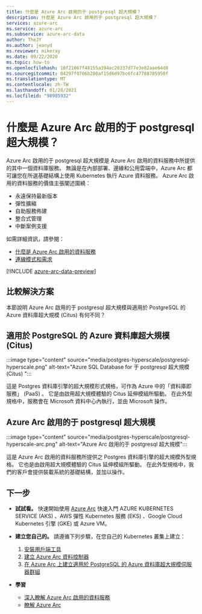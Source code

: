 ```yaml
---
title: 什麼是 Azure Arc 啟用的于 postgresql 超大規模？
description: 什麼是 Azure Arc 啟用的于 postgresql 超大規模？
services: azure-arc
ms.service: azure-arc
ms.subservice: azure-arc-data
author: TheJY
ms.author: jeanyd
ms.reviewer: mikeray
ms.date: 09/22/2020
ms.topic: how-to
ms.openlocfilehash: 10f21067f48155a394ac20337d77e3e82aae64d8
ms.sourcegitcommit: 04297f0706b200af15d6d97bc6fc47788785950f
ms.translationtype: MT
ms.contentlocale: zh-TW
ms.lasthandoff: 01/28/2021
ms.locfileid: "98985932"
---
```

# <a name="what-is-azure-arc-enabled-postgresql-hyperscale"></a>什麼是 Azure Arc 啟用的于 postgresql 超大規模？

Azure Arc 啟用的于 postgresql 超大規模是 Azure Arc 啟用的資料服務中所提供的其中一個資料庫服務。 無論是在內部部署、邊緣和公用雲端中，Azure Arc 都可讓您在所選基礎結構上使用 Kubernetes 執行 Azure 資料服務。 Azure Arc 啟用的資料服務的價值主張闡述圍繞：
- 永遠保持最新版本
- 彈性擴縮
- 自助服務佈建
- 整合式管理
- 中斷案例支援

如需詳細資訊，請參閱：
- [什麼是 Azure Arc 啟用的資料服務](overview.md)
- [連線模式和需求](connectivity.md)

[!INCLUDE [azure-arc-data-preview](../../../includes/azure-arc-data-preview.md)]

## <a name="compare-solutions"></a>比較解決方案

本節說明 Azure Arc 啟用的于 postgresql 超大規模與適用於 PostgreSQL 的 Azure 資料庫超大規模 (Citus) 有何不同？

## <a name="azure-database-for-postgresql-hyperscale-citus"></a>適用於 PostgreSQL 的 Azure 資料庫超大規模 (Citus)

:::image type="content" source="media/postgres-hyperscale/postgresql-hyperscale.png" alt-text="Azure SQL Database for 于 postgresql 超大規模 (Citus) ":::

這是 Postgres 資料庫引擎的超大規模形式規格，可作為 Azure 中的「資料庫即服務」 (PaaS) 。 它是由啟用超大規模體驗的 Citus 延伸模組所驅動。 在此外型規格中，服務會在 Microsoft 資料中心內執行，並由 Microsoft 操作。

## <a name="azure-arc-enabled-postgresql-hyperscale"></a>Azure Arc 啟用的于 postgresql 超大規模

:::image type="content" source="media/postgres-hyperscale/postgresql-hyperscale-arc.png" alt-text="Azure Arc 啟用的于 postgresql 超大規模":::

這是 Azure Arc 啟用的資料服務所提供之 Postgres 資料庫引擎的超大規模外型規格。 它也是由啟用超大規模體驗的 Citus 延伸模組所驅動。 在此外型規格中，我們的客戶會提供裝載系統的基礎結構，並加以操作。

## <a name="next-steps"></a>下一步
- **試試看。** 快速開始使用 [Azure Arc](https://github.com/microsoft/azure_arc#azure-arc-enabled-data-services) 快速入門 AZURE KUBERNETES SERVICE (AKS) 、AWS 彈性 Kubernetes 服務 (EKS) 、Google Cloud Kubernetes 引擎 (GKE) 或 Azure VM。 

- **建立您自己的。** 請遵循下列步驟，在您自己的 Kubernetes 叢集上建立： 
   1. [安裝用戶端工具](install-client-tools.md)
   2. [建立 Azure Arc 資料控制器](create-data-controller.md)
   3. [在 Azure Arc 上建立適用於 PostgreSQL 的 Azure 資料庫超大規模伺服器群組](create-postgresql-hyperscale-server-group.md) 

- **學習**
   - [深入瞭解 Azure Arc 啟用的資料服務](https://azure.microsoft.com/services/azure-arc/hybrid-data-services)
   - [瞭解 Azure Arc](https://aka.ms/azurearc)
